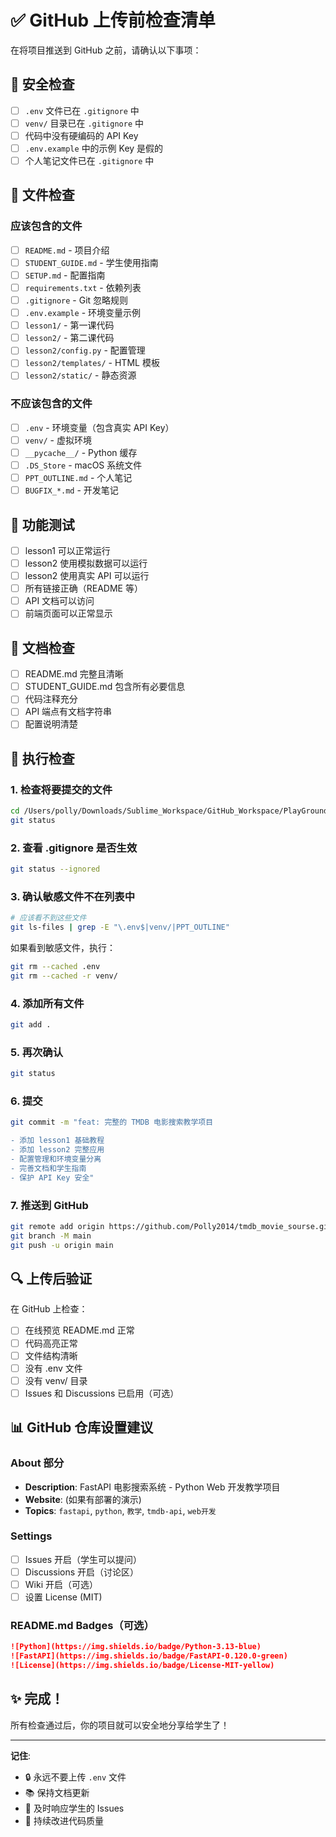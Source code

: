 # ✅ GitHub 上传前检查清单

在将项目推送到 GitHub 之前，请确认以下事项：

## 🔐 安全检查

- [ ] `.env` 文件已在 `.gitignore` 中
- [ ] `venv/` 目录已在 `.gitignore` 中
- [ ] 代码中没有硬编码的 API Key
- [ ] `.env.example` 中的示例 Key 是假的
- [ ] 个人笔记文件已在 `.gitignore` 中

## 📁 文件检查

### 应该包含的文件
- [ ] `README.md` - 项目介绍
- [ ] `STUDENT_GUIDE.md` - 学生使用指南
- [ ] `SETUP.md` - 配置指南
- [ ] `requirements.txt` - 依赖列表
- [ ] `.gitignore` - Git 忽略规则
- [ ] `.env.example` - 环境变量示例
- [ ] `lesson1/` - 第一课代码
- [ ] `lesson2/` - 第二课代码
- [ ] `lesson2/config.py` - 配置管理
- [ ] `lesson2/templates/` - HTML 模板
- [ ] `lesson2/static/` - 静态资源

### 不应该包含的文件
- [ ] `.env` - 环境变量（包含真实 API Key）
- [ ] `venv/` - 虚拟环境
- [ ] `__pycache__/` - Python 缓存
- [ ] `.DS_Store` - macOS 系统文件
- [ ] `PPT_OUTLINE.md` - 个人笔记
- [ ] `BUGFIX_*.md` - 开发笔记

## 🧪 功能测试

- [ ] lesson1 可以正常运行
- [ ] lesson2 使用模拟数据可以运行
- [ ] lesson2 使用真实 API 可以运行
- [ ] 所有链接正确（README 等）
- [ ] API 文档可以访问
- [ ] 前端页面可以正常显示

## 📝 文档检查

- [ ] README.md 完整且清晰
- [ ] STUDENT_GUIDE.md 包含所有必要信息
- [ ] 代码注释充分
- [ ] API 端点有文档字符串
- [ ] 配置说明清楚

## 🚀 执行检查

### 1. 检查将要提交的文件

```bash
cd /Users/polly/Downloads/Sublime_Workspace/GitHub_Workspace/PlayGround_Python/tmdb_movie_sourse
git status
```

### 2. 查看 .gitignore 是否生效

```bash
git status --ignored
```

### 3. 确认敏感文件不在列表中

```bash
# 应该看不到这些文件
git ls-files | grep -E "\.env$|venv/|PPT_OUTLINE"
```

如果看到敏感文件，执行：
```bash
git rm --cached .env
git rm --cached -r venv/
```

### 4. 添加所有文件

```bash
git add .
```

### 5. 再次确认

```bash
git status
```

### 6. 提交

```bash
git commit -m "feat: 完整的 TMDB 电影搜索教学项目

- 添加 lesson1 基础教程
- 添加 lesson2 完整应用
- 配置管理和环境变量分离
- 完善文档和学生指南
- 保护 API Key 安全"
```

### 7. 推送到 GitHub

```bash
git remote add origin https://github.com/Polly2014/tmdb_movie_sourse.git
git branch -M main
git push -u origin main
```

## 🔍 上传后验证

在 GitHub 上检查：

- [ ] 在线预览 README.md 正常
- [ ] 代码高亮正常
- [ ] 文件结构清晰
- [ ] 没有 .env 文件
- [ ] 没有 venv/ 目录
- [ ] Issues 和 Discussions 已启用（可选）

## 📊 GitHub 仓库设置建议

### About 部分
- **Description**: FastAPI 电影搜索系统 - Python Web 开发教学项目
- **Website**: (如果有部署的演示)
- **Topics**: `fastapi`, `python`, `教学`, `tmdb-api`, `web开发`

### Settings
- [ ] Issues 开启（学生可以提问）
- [ ] Discussions 开启（讨论区）
- [ ] Wiki 开启（可选）
- [ ] 设置 License (MIT)

### README.md Badges（可选）
```markdown
![Python](https://img.shields.io/badge/Python-3.13-blue)
![FastAPI](https://img.shields.io/badge/FastAPI-0.120.0-green)
![License](https://img.shields.io/badge/License-MIT-yellow)
```

## ✨ 完成！

所有检查通过后，你的项目就可以安全地分享给学生了！

---

**记住**: 
- 🔒 永远不要上传 `.env` 文件
- 📚 保持文档更新
- 🐛 及时响应学生的 Issues
- 🎯 持续改进代码质量
